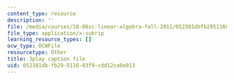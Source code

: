 ```yaml
---
content_type: resource
description: ''
file: /media/courses/18-06sc-linear-algebra-fall-2011/052381dbfb29511683f9cdd12ca0a913_AmQcoopBUTk.vtt
file_type: application/x-subrip
learning_resource_types: []
ocw_type: OCWFile
resourcetype: Other
title: 3play caption file
uid: 052381db-fb29-5116-83f9-cdd12ca0a913
---
```

